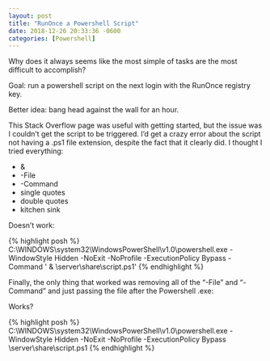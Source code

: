 ```yaml
---
layout: post
title: "RunOnce a Powershell Script"
date: 2018-12-26 20:33:36 -0600
categories: [Powershell]
---
```


Why does it always seems like the most simple of tasks are the most difficult to accomplish?

Goal: run a powershell script on the next login with the RunOnce registry key.

Better idea: bang head against the wall for an hour.

This Stack Overflow page was useful with getting started, but the issue was I couldn’t get the script to be triggered. I’d get a crazy error about the script not having a .ps1 file extension, despite the fact that it clearly did. I thought I tried everything:

* &
* -File
* -Command
* single quotes
* double quotes
* kitchen sink

Doesn’t work:

{% highlight posh %}
C:\WINDOWS\system32\WindowsPowerShell\v1.0\powershell.exe -WindowStyle Hidden -NoExit -NoProfile -ExecutionPolicy Bypass -Command ' & \server\share\script.ps1'
{% endhighlight %}

Finally, the only thing that worked was removing all of the “-File” and “-Command” and just passing the file after the Powershell .exe:

Works?

{% highlight posh %}
C:\WINDOWS\system32\WindowsPowerShell\v1.0\powershell.exe -WindowStyle Hidden -NoExit -NoProfile -ExecutionPolicy Bypass \\server\share\script.ps1
{% endhighlight %}
